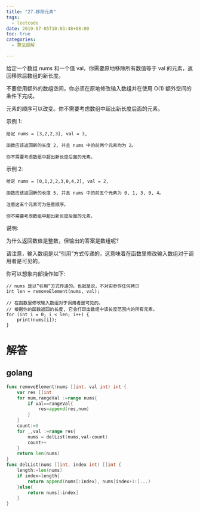 ```yaml
---
title: "27.移除元素"
tags:
  - leetcode
date: 2019-07-05T10:03:48+08:00
toc: true
categories:
  - 算法题解

---
```

给定一个数组 nums 和一个值 val，你需要原地移除所有数值等于 val 的元素，返回移除后数组的新长度。

不要使用额外的数组空间，你必须在原地修改输入数组并在使用 O(1) 额外空间的条件下完成。

元素的顺序可以改变。你不需要考虑数组中超出新长度后面的元素。
<!--more-->

示例 1:
```
给定 nums = [3,2,2,3], val = 3,

函数应该返回新的长度 2, 并且 nums 中的前两个元素均为 2。

你不需要考虑数组中超出新长度后面的元素。
```
示例 2:
```
给定 nums = [0,1,2,2,3,0,4,2], val = 2,

函数应该返回新的长度 5, 并且 nums 中的前五个元素为 0, 1, 3, 0, 4。

注意这五个元素可为任意顺序。

你不需要考虑数组中超出新长度后面的元素。
```
说明:

为什么返回数值是整数，但输出的答案是数组呢?

请注意，输入数组是以“引用”方式传递的，这意味着在函数里修改输入数组对于调用者是可见的。

你可以想象内部操作如下:
```
// nums 是以“引用”方式传递的。也就是说，不对实参作任何拷贝
int len = removeElement(nums, val);

// 在函数里修改输入数组对于调用者是可见的。
// 根据你的函数返回的长度, 它会打印出数组中该长度范围内的所有元素。
for (int i = 0; i < len; i++) {
    print(nums[i]);
}
```

# 解答

## golang

```go
func removeElement(nums []int, val int) int {
	var res []int
	for num,rangeVal :=range nums{
		if val==rangeVal{
			res=append(res,num)
		}
	}
	count:=0
	for _,val :=range res{
		nums = delList(nums,val-count)
		count++
	}
	return len(nums)
}
func delList(nums []int, index int) []int {
	length:=len(nums)
	if index<length{
		return append(nums[:index], nums[index+1:]...)
	}else{
		return nums[:index]
	}
}
```